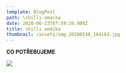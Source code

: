 ```yaml
---
template: BlogPost
path: \chilli-omacka
date: 2020-06-23T07:59:39.908Z
title: chilli omáčka
thumbnail: /assets/img_20200530_184103.jpg
---
```

**CO POTŘEBUJEME**

![](/assets/img_20200530_202114.jpg)